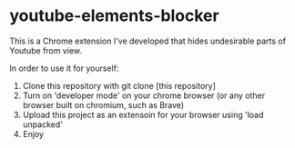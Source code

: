 # youtube-elements-blocker

This is a Chrome extension I've developed that hides undesirable parts of Youtube from view.

In order to use it for yourself:
1) Clone this repository with git clone [this repository]
2) Turn on 'developer mode' on your chrome browser (or any other browser built on chromium, such as Brave)
3) Upload this project as an extensoin for your browser using 'load unpacked'
4) Enjoy
